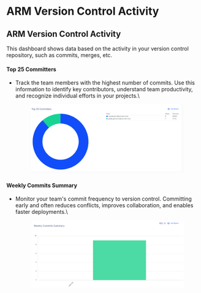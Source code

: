 # ARM Version Control Activity

## ARM Version Control Activity

This dashboard shows data based on the activity in your version control repository, such as commits, merges, etc.

#### Top 25 Committers

*   Track the team members with the highest number of commits. Use this information to identify key contributors, understand team productivity, and recognize individual efforts in your projects.\


    <figure><img src="../../../../.gitbook/assets/image (370).png" alt="" width="563"><figcaption></figcaption></figure>

#### Weekly Commits Summary

*   Monitor your team's commit frequency to version control. Committing early and often reduces conflicts, improves collaboration, and enables faster deployments.\


    <figure><img src="../../../../.gitbook/assets/image (371).png" alt="" width="563"><figcaption></figcaption></figure>
